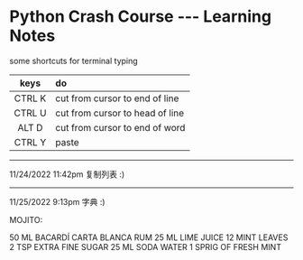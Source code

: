 # Python Crash Course --- Learning Notes

some shortcuts for terminal typing

|keys|do|
|:-:|:-|
|CTRL K|cut from cursor to end of line|
|CTRL U|cut from cursor to head of line|
|ALT D|cut from cursor to end of word|
|CTRL Y|paste |

---

11/24/2022 11:42pm 复制列表 :)

----

11/25/2022 9:13pm 字典 :)

MOJITO:

50 ML BACARDÍ CARTA BLANCA RUM
25 ML LIME JUICE
12 MINT LEAVES
2 TSP EXTRA FINE SUGAR
25 ML SODA WATER
1 SPRIG OF FRESH MINT
